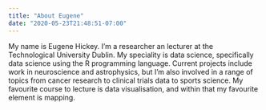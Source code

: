 ```yaml
---
title: "About Eugene"
date: "2020-05-23T21:48:51-07:00"
---
```

My name is Eugene Hickey. I’m a researcher an lecturer at the Technological University Dublin. My speciality is data science, specifically data science using the R programming language. Current projects include work in neuroscience and astrophysics, but I’m also involved in a range of topics from cancer research to clinical trials data to sports science. My favourite course to lecture is data visualisation, and within that my favourite element is mapping.
